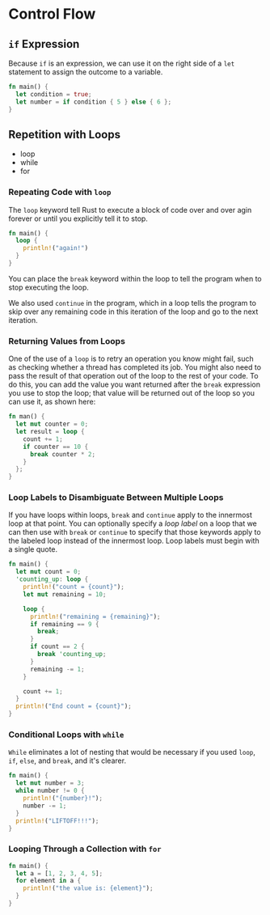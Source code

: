 # Control Flow

## `if` Expression

Because `if` is an expression, we can use it on the right side of a `let` statement to assign the outcome to a variable.

```rust
fn main() {
  let condition = true;
  let number = if condition { 5 } else { 6 };
}
```

## Repetition with Loops

- loop
- while
- for

### Repeating Code with `loop`

The `loop` keyword tell Rust to execute a block of code over and over agin forever or until you explicitly tell it to stop.

```rust
fn main() {
  loop {
    println!("again!")
  }
}
```

You can place the `break` keyword within the loop to tell the program when to stop executing the loop.

We also used `continue` in the program, which in a loop tells the program to skip over any remaining code in this iteration of the loop and go to the next iteration.

### Returning Values from Loops

One of the use of a `loop` is to retry an operation you know might fail, such as checking whether a thread has completed its job. You might also need to pass the result of that operation out of the loop to the rest of your code. To do this, you can add the value you want returned after the `break` expression you use to stop the loop; that value will be returned out of the loop so you can use it, as shown here:

```rust
fn man() {
  let mut counter = 0;
  let result = loop {
    count += 1;
    if counter == 10 {
      break counter * 2;
    }
  };
}
```

### Loop Labels to Disambiguate Between Multiple Loops

If you have loops within loops, `break` and `continue` apply to the innermost loop at that point. You can optionally specify a _loop label_ on a loop that we can then use with `break` or `continue` to specify that those keywords apply to the labeled loop instead of the innermost loop. Loop labels must begin with a single quote.

```rust
fn main() {
  let mut count = 0;
  'counting_up: loop {
    println!("count = {count}");
    let mut remaining = 10;

    loop {
      println!("remaining = {remaining}");
      if remaining == 9 {
        break;
      }
      if count == 2 {
        break 'counting_up;
      }
      remaining -= 1;
    }

    count += 1;
  }
  println!("End count = {count}");
}
```

### Conditional Loops with `while`

`While` eliminates a lot of nesting that would be necessary if you used `loop`, `if`, `else`, and `break`, and it's clearer.

```rust
fn main() {
  let mut number = 3;
  while number != 0 {
    println!("{number}!");
    number -= 1;
  }
  println!("LIFTOFF!!!");
}
```

### Looping Through a Collection with `for`

```rust
fn main() {
  let a = [1, 2, 3, 4, 5];
  for element in a {
    println!("the value is: {element}");
  }
}
```
